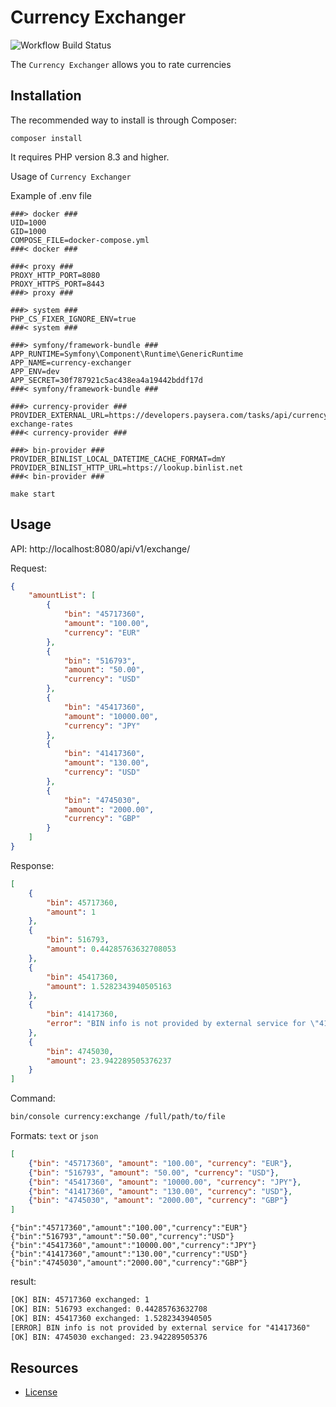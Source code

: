 Currency Exchanger
=============================

![Workflow Build Status](https://github.com/fractalzombie/frzb-currency-exchanger/actions/workflows/build.yml/badge.svg?event=push)

The `Currency Exchanger` allows you to rate currencies

Installation
------------
The recommended way to install is through Composer:

```
composer install
```

It requires PHP version 8.3 and higher.

Usage of `Currency Exchanger`

Example of .env file
```
###> docker ###
UID=1000
GID=1000
COMPOSE_FILE=docker-compose.yml
###< docker ###

###< proxy ###
PROXY_HTTP_PORT=8080
PROXY_HTTPS_PORT=8443
###> proxy ###

###> system ###
PHP_CS_FIXER_IGNORE_ENV=true
###< system ###

###> symfony/framework-bundle ###
APP_RUNTIME=Symfony\Component\Runtime\GenericRuntime
APP_NAME=currency-exchanger
APP_ENV=dev
APP_SECRET=30f787921c5ac438ea4a19442bddf17d
###< symfony/framework-bundle ###

###> currency-provider ###
PROVIDER_EXTERNAL_URL=https://developers.paysera.com/tasks/api/currency-exchange-rates
###< currency-provider ###

###> bin-provider ###
PROVIDER_BINLIST_LOCAL_DATETIME_CACHE_FORMAT=dmY
PROVIDER_BINLIST_HTTP_URL=https://lookup.binlist.net
###< bin-provider ###
```

```
make start
```

Usage
------------
API: http://localhost:8080/api/v1/exchange/

Request:
```json
{
    "amountList": [
        {
            "bin": "45717360",
            "amount": "100.00",
            "currency": "EUR"
        },
        {
            "bin": "516793",
            "amount": "50.00",
            "currency": "USD"
        },
        {
            "bin": "45417360",
            "amount": "10000.00",
            "currency": "JPY"
        },
        {
            "bin": "41417360",
            "amount": "130.00",
            "currency": "USD"
        },
        {
            "bin": "4745030",
            "amount": "2000.00",
            "currency": "GBP"
        }
    ]
}
```

Response:
```json
[
    {
        "bin": 45717360,
        "amount": 1
    },
    {
        "bin": 516793,
        "amount": 0.44285763632708053
    },
    {
        "bin": 45417360,
        "amount": 1.5282343940505163
    },
    {
        "bin": 41417360,
        "error": "BIN info is not provided by external service for \"41417360\""
    },
    {
        "bin": 4745030,
        "amount": 23.942289505376237
    }
]
```
Command:
```bash
bin/console currency:exchange /full/path/to/file
```
Formats: `text` or `json`
```json
[
    {"bin": "45717360", "amount": "100.00", "currency": "EUR"},
    {"bin": "516793", "amount": "50.00", "currency": "USD"},
    {"bin": "45417360", "amount": "10000.00", "currency": "JPY"},
    {"bin": "41417360", "amount": "130.00", "currency": "USD"},
    {"bin": "4745030", "amount": "2000.00", "currency": "GBP"}
]

```
```text
{"bin":"45717360","amount":"100.00","currency":"EUR"}
{"bin":"516793","amount":"50.00","currency":"USD"}
{"bin":"45417360","amount":"10000.00","currency":"JPY"}
{"bin":"41417360","amount":"130.00","currency":"USD"}
{"bin":"4745030","amount":"2000.00","currency":"GBP"}
```

result:
```html
[OK] BIN: 45717360 exchanged: 1
[OK] BIN: 516793 exchanged: 0.44285763632708
[OK] BIN: 45417360 exchanged: 1.5282343940505
[ERROR] BIN info is not provided by external service for "41417360"
[OK] BIN: 4745030 exchanged: 23.942289505376
```

Resources
---------
* [License](https://github.com/fractalzombie/frzb-currency-exchanger/blob/main/LICENSE.md)
